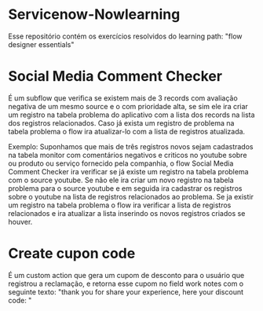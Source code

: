 # Servicenow-Nowlearning
Esse repositório contém os exercícios resolvidos do learning path: "flow designer essentials"

# Social Media Comment Checker
É um subflow que verifica se existem mais de 3 records com avaliação negativa de um mesmo source e o com prioridade alta, se sim ele ira criar um registro na tabela 
problema do aplicativo com a lista dos records na lista dos registros relacionados. Caso já exista um registro de problema na tabela problema
o flow ira atualizar-lo com a lista de registros atualizada.

Exemplo: Suponhamos que mais de três registros novos sejam cadastrados na tabela monitor com comentários negativos e criticos no youtube sobre ou produto ou serviço
fornecido pela companhia, o flow Social Media Comment Checker ira verificar se já existe um registro na tabela problema com o source youtube. Se não ele ira criar
um novo registro na tabela problema para o source youtube e em seguida ira cadastrar os registros sobre o youtube na lista de registros relacionados ao problema. Se ja 
existir um registro na tabela problema o flow ira verificar a lista de registros relacionados e ira atualizar a lista inserindo os novos registros criados se houver.


# Create cupon code
É um custom action que gera um cupom de desconto para o usuário que registrou a reclamação, e retorna esse cupom no field work notes com o seguinte texto: "thank you 
for share your experience, here your discount code: "
